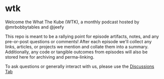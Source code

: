 # wtk

Welcome the What The Kube (WTK), a monthly podcast hosted by @mrbobbytables and @jeefy 

This repo is meant to be a rallying point for episode artifacts, notes, and any pre-or-post questions or comments! After each episode we'll collect any links, articles, or projects we mention and collate them into a summary. Additionally, any code or tangible outcomes from episodes will also be stored here for archiving and perma-linking.

To ask questions or generally interact with us, please use the [Discussions Tab](https://github.com/grizzlygeeks/wtk/discussions)
